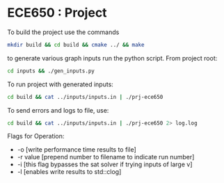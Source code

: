# ECE650 : Project


To build the project use the commands

```bash
mkdir build && cd build && cmake ../ && make
```

to generate various graph inputs run the python script. 
From project root:
```bash
cd inputs && ./gen_inputs.py
```

To run project with generated inputs:
```bash
cd build && cat ../inputs/inputs.in | ./prj-ece650
```

To send errors and logs to file, use:
```bash
cd build && cat ../inputs/inputs.in | ./prj-ece650 2> log.log 
```

Flags for Operation:
- -o [write performance time results to file]
- -r value [prepend number to filename to indicate run number]
- -i [this flag bypasses the sat solver if trying inputs of large v]
- -l [enables write results to std::clog]

